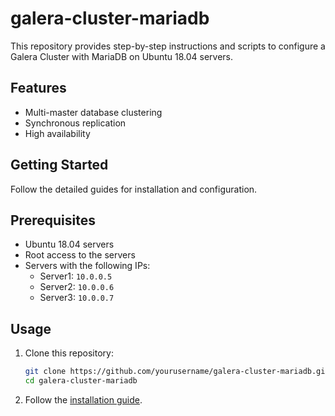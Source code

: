 # galera-cluster-mariadb

This repository provides step-by-step instructions and scripts to configure a Galera Cluster with MariaDB on Ubuntu 18.04 servers.

## Features
- Multi-master database clustering
- Synchronous replication
- High availability

## Getting Started
Follow the detailed guides for installation and configuration.

## Prerequisites
- Ubuntu 18.04 servers
- Root access to the servers
- Servers with the following IPs:
  - Server1: `10.0.0.5`
  - Server2: `10.0.0.6`
  - Server3: `10.0.0.7`

## Usage
1. Clone this repository:
    ```bash
    git clone https://github.com/yourusername/galera-cluster-mariadb.git
    cd galera-cluster-mariadb
    ```
2. Follow the [installation guide](/installation.md).

